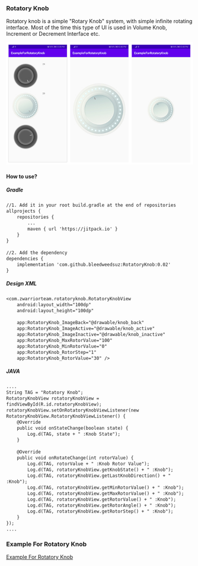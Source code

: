 ### Rotatory Knob
Rotatory knob is a simple "Rotary Knob" system, with simple infinite rotating interface. Most of the time this type of UI is used in Volume Knob, Increment or Decrement Interface etc.

![Tests Screenshot](https://github.com/bleedweedsuz/RotatoryKnob/blob/master/Screenshot/screenshot.jpg)

#### How to use?
##### Gradle
```
//1. Add it in your root build.gradle at the end of repositories
allprojects {
    repositories {
        ...
        maven { url 'https://jitpack.io' }
    }
}

//2. Add the dependency
dependencies {
    implementation 'com.github.bleedweedsuz:RotatoryKnob:0.02'
}
```

##### Design XML
```
<com.zwarriorteam.rotatoryknob.RotatoryKnobView
    android:layout_width="100dp"
    android:layout_height="100dp"

    app:RotatoryKnob_ImageBack="@drawable/knob_back"
    app:RotatoryKnob_ImageActive="@drawable/knob_active"
    app:RotatoryKnob_ImageInactive="@drawable/knob_inactive"
    app:RotatoryKnob_MaxRotorValue="100"
    app:RotatoryKnob_MinRotorValue="0"
    app:RotatoryKnob_RotorStep="1"
    app:RotatoryKnob_RotorValue="30" />
```

##### JAVA
```
....
String TAG = "Rotatory Knob";
RotatoryKnobView rotatoryKnobView = findViewById(R.id.rotatoryKnobView);
rotatoryKnobView.setOnRotatoryKnobViewListener(new RotatoryKnobView.RotatoryKnobViewListener() {
    @Override
    public void onStateChange(boolean state) {
        Log.d(TAG, state + " :Knob State");
    }

    @Override
    public void onRotateChange(int rotorValue) {
        Log.d(TAG, rotorValue + " :Knob Rotor Value");
        Log.d(TAG, rotatoryKnobView.getKnobState() + " :Knob");
        Log.d(TAG, rotatoryKnobView.getLastKnobDirection() + " :Knob");
        Log.d(TAG, rotatoryKnobView.getMinRotorValue() + " :Knob");
        Log.d(TAG, rotatoryKnobView.getMaxRotorValue() + " :Knob");
        Log.d(TAG, rotatoryKnobView.getRotorValue() + " :Knob");
        Log.d(TAG, rotatoryKnobView.getRotorAngle() + " :Knob");
        Log.d(TAG, rotatoryKnobView.getRotorStep() + " :Knob");
    }
});
....
```

### Example For Rotatory Knob
[Example For Rotatory Knob](https://github.com/bleedweedsuz/RotatoryKnobExample)